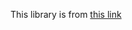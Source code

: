 This library is from [this link](https://github.com/micropython/micropython-lib/tree/master/micropython)
